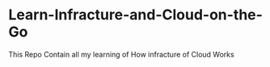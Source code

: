# Learn-Infracture-and-Cloud-on-the-Go
This Repo Contain all my learning of How infracture of Cloud Works
